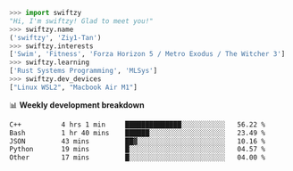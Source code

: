 ```python
>>> import swiftzy
"Hi, I'm swiftzy! Glad to meet you!"
>>> swiftzy.name
('swiftzy', 'Ziy1-Tan')
>>> swiftzy.interests
['Swim', 'Fitness', 'Forza Horizon 5 / Metro Exodus / The Witcher 3']
>>> swiftzy.learning
['Rust Systems Programming', 'MLSys']
>>> swiftzy.dev_devices
["Linux WSL2", "Macbook Air M1"]
```
📊 **Weekly development breakdown**
<!--START_SECTION:waka-->

```txt
C++          4 hrs 1 min     ██████████████░░░░░░░░░░░   56.22 %
Bash         1 hr 40 mins    ██████░░░░░░░░░░░░░░░░░░░   23.49 %
JSON         43 mins         ██▓░░░░░░░░░░░░░░░░░░░░░░   10.16 %
Python       19 mins         █░░░░░░░░░░░░░░░░░░░░░░░░   04.57 %
Other        17 mins         █░░░░░░░░░░░░░░░░░░░░░░░░   04.00 %
```

<!--END_SECTION:waka-->
